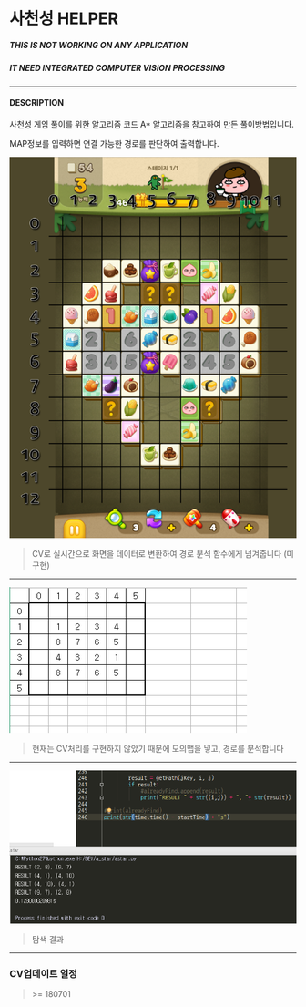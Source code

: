 사천성 HELPER
===================


##### ***THIS IS NOT WORKING ON ANY APPLICATION***
##### ***IT NEED INTEGRATED COMPUTER VISION PROCESSING***

---------------------

#### DESCRIPTION
사천성 게임 풀이를 위한 알고리즘 코드
A* 알고리즘을 참고하여 만든 풀이방법입니다.

MAP정보를 입력하면 연결 가능한 경로를 판단하여 출력합니다.

![map image](/map.png)
>CV로 실시간으로 화면을 데이터로 변환하여 경로 분석 함수에게 넘겨줍니다 (미구현)

------

![pseudo map image](/pseudo_map.png)
>현재는 CV처리를 구현하지 않았기 때문에 모의맵을 넣고,
경로를 분석합니다

------

![result](/pseudo_map_path_find.png)
> 탐색 결과
------

### CV업데이트 일정
> \>= 180701
